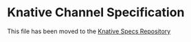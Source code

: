 # Knative Channel Specification

This file has been moved to the
[Knative Specs Repository](https://github.com/knative/specs/blob/main/specs/eventing/control-plane.md#channel-lifecycle)
